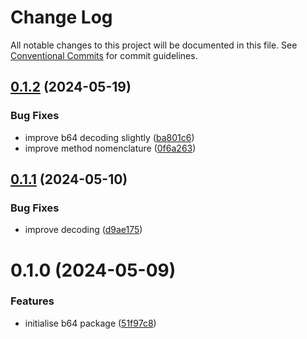 # Change Log

All notable changes to this project will be documented in this file.
See [Conventional Commits](https://conventionalcommits.org) for commit guidelines.

## [0.1.2](https://github.com/lindorm-io/monorepo/compare/@lindorm/b64@0.1.1...@lindorm/b64@0.1.2) (2024-05-19)

### Bug Fixes

- improve b64 decoding slightly ([ba801c6](https://github.com/lindorm-io/monorepo/commit/ba801c6c396794bc44228b0ef4d9f432f320f452))
- improve method nomenclature ([0f6a263](https://github.com/lindorm-io/monorepo/commit/0f6a263843e21948ba83081ba1bdd2b5f2d55c5a))

## [0.1.1](https://github.com/lindorm-io/monorepo/compare/@lindorm/b64@0.1.0...@lindorm/b64@0.1.1) (2024-05-10)

### Bug Fixes

- improve decoding ([d9ae175](https://github.com/lindorm-io/monorepo/commit/d9ae175a4b9104f3e8ba0a79257982b423a3e71c))

# 0.1.0 (2024-05-09)

### Features

- initialise b64 package ([51f97c8](https://github.com/lindorm-io/monorepo/commit/51f97c856829a49b3ba0c0b48f5f33520acc2e8d))
